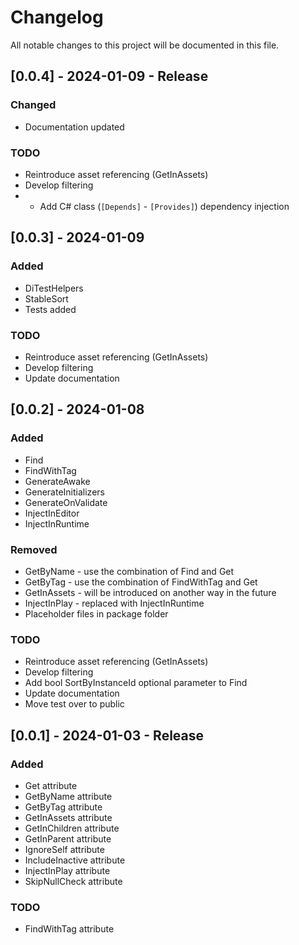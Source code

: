 # Changelog
All notable changes to this project will be documented in this file.
## [0.0.4] - 2024-01-09 - Release
### Changed
- Documentation updated
### TODO
- Reintroduce asset referencing (GetInAssets)
- Develop filtering
- - Add C# class (```[Depends]``` - ```[Provides]```) dependency injection
## [0.0.3] - 2024-01-09
### Added
- DiTestHelpers 
- StableSort
- Tests added
### TODO
- Reintroduce asset referencing (GetInAssets)
- Develop filtering
- Update documentation
## [0.0.2] - 2024-01-08
### Added
- Find
- FindWithTag
- GenerateAwake
- GenerateInitializers
- GenerateOnValidate
- InjectInEditor
- InjectInRuntime
### Removed
- GetByName - use the combination of Find and Get
- GetByTag - use the combination of FindWithTag and Get
- GetInAssets - will be introduced on another way in the future
- InjectInPlay - replaced with InjectInRuntime
- Placeholder files in package folder
### TODO
- Reintroduce asset referencing (GetInAssets)
- Develop filtering
- Add bool SortByInstanceId optional parameter to Find
- Update documentation
- Move test over to public
## [0.0.1] - 2024-01-03 - Release
### Added
- Get attribute
- GetByName attribute
- GetByTag attribute
- GetInAssets attribute
- GetInChildren attribute
- GetInParent attribute
- IgnoreSelf attribute
- IncludeInactive attribute
- InjectInPlay attribute
- SkipNullCheck attribute
### TODO
- FindWithTag attribute
